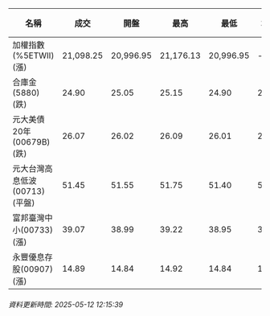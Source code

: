 | 名稱 | 成交 | 開盤 | 最高 | 最低 | 均價 | 成交金額(億) | 昨收 | 漲跌幅 | 漲跌 | 總量 | 昨量 | 振幅 |
| -------- | -------- | -------- | -------- |-------- | -------- | -------- |-------- |-------- |-------- | -------- | -------- |-------- |
|加權指數(%5ETWII) (漲)|21,098.25|20,996.95|21,176.13|20,996.95|-|2,149.20|20,915.04|0.88%|183.21|4,082,858|0|0.86%|
|合庫金(5880) (跌)|24.90|25.05|25.15|24.90|25.05|1.52|24.95|0.20%|0.05|6,079|10,539|1.00%|
|元大美債20年(00679B) (跌)|26.07|26.02|26.09|26.01|26.04|7.30|26.11|0.15%|0.04|28,015|65,758|0.31%|
|元大台灣高息低波(00713) (平盤)|51.45|51.55|51.75|51.40|51.53|5.50|51.45|0.00%|0.00|10,666|8,715|0.68%|
|富邦臺灣中小(00733) (漲)|39.07|38.99|39.22|38.95|39.12|0.324|38.72|0.90%|0.35|827|660|0.70%|
|永豐優息存股(00907) (漲)|14.89|14.84|14.92|14.84|14.88|0.098|14.77|0.81%|0.12|659|877|0.54%|
###### 資料更新時間: 2025-05-12 12:15:39